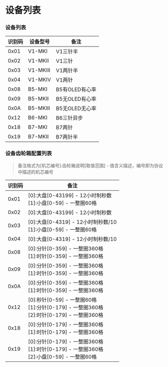 # 设备列表

### 设备列表

| 识别码 | 设备型号 | 备注           |
| ------ | -------- | -------------- |
| 0x01   | V1-MKI   | V1三针半       |
| 0x02   | V1-MKII  | V1三针         |
| 0x03   | V1-MKIII | V1两针半       |
| 0x04   | V1-MKIV  | V1两针         |
| 0x08   | B5-MKI   | B5有OLED有心率 |
| 0x09   | B5-MKII  | B5无OLED有心率 |
| 0x0A   | B5-MKIII | B5无OLED无心率 |
| 0x12   | B6-MKI   | B6三针异步     |
| 0x18   | B7-MKI   | B7两针         |
| 0x19   | B7-MKII  | B7两针半       |



### 设备齿轮箱配置列表

> 备注格式为[机芯编号]:齿轮箱说明[取值范围] - 值含义描述，编号即为协议中描述的机芯编号

| 识别码 | 备注                                                         |
| ------ | ------------------------------------------------------------ |
| 0x01   | [0]:大盘[0-43199] - 12小时制秒数<br>[1]:小盘[0-59] - 一整圈60格 |
| 0x02   | [0]:大盘[0-43199] - 12小时制秒数                             |
| 0x03   | [0]:大盘[0-4319] - 12小时制秒数/10<br>[1]:小盘[0-59] - 一整圈60格 |
| 0x04   | [0]:大盘[0-4319] - 12小时制秒数/10                           |
| 0x08   | [0]:分针[0-359] - 一整圈360格<br>[1]:时针[0-359] - 一整圈360格 |
| 0x09   | [0]:分针[0-359] - 一整圈360格<br>[1]:时针[0-359] - 一整圈360格 |
| 0x0A   | [0]:分针[0-359] - 一整圈360格<br>[1]:时针[0-359] - 一整圈360格 |
| 0x12   | [0]:秒针[0-59] - 一整圈60格<br>[1]:分针[0-179] - 一整圈360格<br>[2]:时针[0-179] - 一整圈360格 |
| 0x18   | [0]:分针[0-179] - 一整圈360格<br>[1]:时针[0-179] - 一整圈360格 |
| 0x19   | [0]:分针[0-179] - 一整圈360格<br>[1]:时针[0-179] - 一整圈360格<br>[2]:小盘[0-59] - 一整圈60格 |